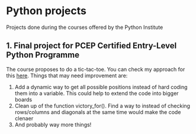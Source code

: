 # Python projects
Projects done during the courses offered by the Python Institute

## 1. Final project for PCEP Certified Entry-Level Python Programme

The course proposes to do a tic-tac-toe. You can check my approach for this [here](https://github.com/EsteveNoguera/python-edube/blob/main/tic_tac_toe.py). Things that may need improvement are: 

1. Add a dynamic way to get all possible positions instead of hard coding them into a variable. This could help to extend the code into bigger boards
2. Clean up of the function victory_for(). Find a way to instead of checking rows/columns and diagonals at the same time would make the code clenaer
3. And probably way more things!
